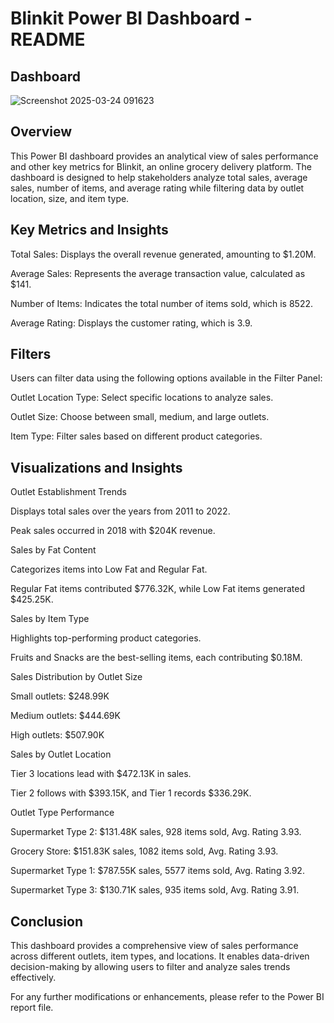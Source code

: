 # Blinkit Power BI Dashboard - README
## Dashboard 

![Screenshot 2025-03-24 091623](https://github.com/user-attachments/assets/275d86de-dd3a-4a8f-9ced-938b8111263c)


## Overview

This Power BI dashboard provides an analytical view of sales performance and other key metrics for Blinkit, an online grocery delivery platform. The dashboard is designed to help stakeholders analyze total sales, average sales, number of items, and average rating while filtering data by outlet location, size, and item type.

## Key Metrics and Insights

Total Sales: Displays the overall revenue generated, amounting to $1.20M.

Average Sales: Represents the average transaction value, calculated as $141.

Number of Items: Indicates the total number of items sold, which is 8522.

Average Rating: Displays the customer rating, which is 3.9.

## Filters

Users can filter data using the following options available in the Filter Panel:

Outlet Location Type: Select specific locations to analyze sales.

Outlet Size: Choose between small, medium, and large outlets.

Item Type: Filter sales based on different product categories.

## Visualizations and Insights

Outlet Establishment Trends

Displays total sales over the years from 2011 to 2022.

Peak sales occurred in 2018 with $204K revenue.

Sales by Fat Content

Categorizes items into Low Fat and Regular Fat.

Regular Fat items contributed $776.32K, while Low Fat items generated $425.25K.

Sales by Item Type

Highlights top-performing product categories.

Fruits and Snacks are the best-selling items, each contributing $0.18M.

Sales Distribution by Outlet Size

Small outlets: $248.99K

Medium outlets: $444.69K

High outlets: $507.90K

Sales by Outlet Location

Tier 3 locations lead with $472.13K in sales.

Tier 2 follows with $393.15K, and Tier 1 records $336.29K.

Outlet Type Performance

Supermarket Type 2: $131.48K sales, 928 items sold, Avg. Rating 3.93.

Grocery Store: $151.83K sales, 1082 items sold, Avg. Rating 3.93.

Supermarket Type 1: $787.55K sales, 5577 items sold, Avg. Rating 3.92.

Supermarket Type 3: $130.71K sales, 935 items sold, Avg. Rating 3.91.

## Conclusion

This dashboard provides a comprehensive view of sales performance across different outlets, item types, and locations. It enables data-driven decision-making by allowing users to filter and analyze sales trends effectively.

For any further modifications or enhancements, please refer to the Power BI report file.


